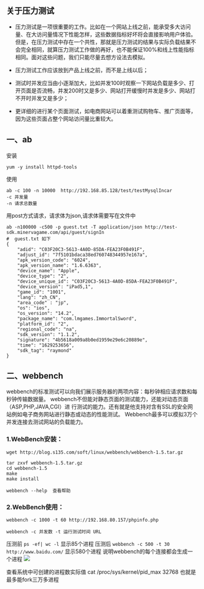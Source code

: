 ## 关于压力测试

* 压力测试是一项很重要的工作。比如在一个网站上线之前，能承受多大访问量、在大访问量情况下性能怎样，这些数据指标好坏将会直接影响用户体验。但是，在压力测试中存在一个共性，那就是压力测试的结果与实际负载结果不会完全相同，就算压力测试工作做的再好，也不能保证100%和线上性能指标相同。面对这些问题，我们只能尽量去想方设法去模拟。

* 压力测试工作应该放到产品上线之前，而不是上线以后；

* 测试时并发应当由小逐渐加大，比如并发100时观察一下网站负载是多少、打开页面是否流畅，并发200时又是多少、网站打开缓慢时并发是多少、网站打不开时并发又是多少；

* 更详细的进行某个页面测试，如电商网站可以着重测试购物车、推广页面等，因为这些页面占整个网站访问量比重较大。


## 一、ab
安装
```
yum -y install httpd-tools
```
使用
```
ab -c 100 -n 10000  http://192.168.85.128/test/testMysqlIncar
-c 并发量
-n 请求总数量
```

用post方式请求，请求体为json,请求体需要写在文件中
```
ab -n100000 -c500 -p guest.txt -T application/json http://test-sdk.minervagame.com/api/guest/signIn
#  guest.txt 如下
{
    "adid": "C03F20C3-5613-4A0D-85DA-FEA23F0B491F",
    "adjust_id": "7f5101bdaca38ed760748344957e167a",
    "apk_version_code": "6024",
    "apk_version_name": "1.6.6363",
    "device_name": "Apple",
    "device_type": "2",
    "device_unique_id": "C03F20C3-5613-4A0D-85DA-FEA23F0B491F",
    "device_version": "iPad5,1",
    "game_id": "1001",
    "lang": "zh_CN",
    "area_code" : "jp",
    "os": "ios",
    "os_version": "14.2",
    "package_name": "com.lmgames.ImmortalSword",
    "platform_id": "2",
    "regional_code": "na",
    "sdk_version": "1.1.2",
    "signature": "4b5618a009a8b0ed1959e29e6c20889e",
    "time": "1629253656",
    "sdk_tag": "raymond"
}
```


## 二、webbench
webbench的标准测试可以向我们展示服务器的两项内容：每秒钟相应请求数和每秒钟传输数据量。
webbench不但能对静态页面的测试能力，还能对动态页面（ASP,PHP,JAVA,CGI）进 行测试的能力。还有就是他支持对含有SSL的安全网站例如电子商务网站进行静态或动态的性能测试。
Webbench最多可以模拟3万个并发连接去测试网站的负载能力。

### 1.WebBench安装：

```
wget http://blog.s135.com/soft/linux/webbench/webbench-1.5.tar.gz

tar zxvf webbench-1.5.tar.gz
cd webbench-1.5
make
make install

webbench --help  查看帮助
```


### 2.WebBench使用：
```
webbench -c 1000 -t 60 http://192.168.80.157/phpinfo.php

webbench -c 并发数 -t 运行测试时间 URL
```



压测前 `ps -ef| wc -l`  显示85个进程
压测后 `webbench -c 500 -t 30 http://www.baidu.com/` 显示580个进程
说明webbench的每个连接都会生成一个进程
![](https://sunxvming.com/imgs/e1ee675b-df9a-4e9f-99de-e2ada735f956.png)

查看系统中可创建的进程数实际值  cat /proc/sys/kernel/pid_max     32768  也就是最多能fork三万多进程














